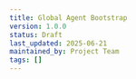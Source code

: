 ```yaml
---
title: Global Agent Bootstrap
version: 1.0.0
status: Draft
last_updated: 2025-06-21
maintained_by: Project Team
tags: []
---
```

